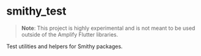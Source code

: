 # smithy_test

> **Note**: This project is highly experimental and is not meant to be used outside of the Amplify Flutter libraries.

Test utilities and helpers for Smithy packages.
